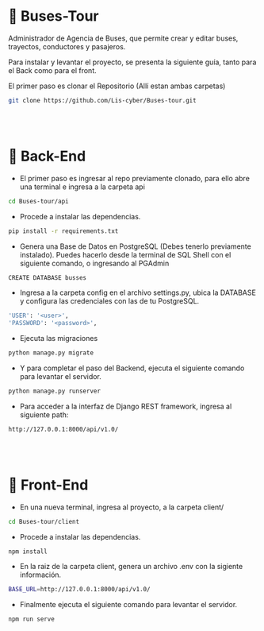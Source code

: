 # 🌄 Buses-Tour

Administrador de Agencia de Buses, que permite crear y editar buses, trayectos, conductores y pasajeros.

Para instalar y levantar el proyecto, se presenta la siguiente guía, tanto para el Back como para el front.

El primer paso es clonar el Repositorio (Allí estan ambas carpetas)
```bash
git clone https://github.com/Lis-cyber/Buses-tour.git
```

<br>
<br>

# 🌱 Back-End
- El primer paso es ingresar al repo previamente clonado, para ello abre una terminal e ingresa a la carpeta api

```bash
cd Buses-tour/api
```

- Procede a instalar las dependencias.

```bash
pip install -r requirements.txt
```
- Genera una Base de Datos en PostgreSQL (Debes tenerlo previamente instalado). Puedes hacerlo desde la terminal de SQL Shell con el siguiente comando, o ingresando al PGAdmin

```bash
CREATE DATABASE busses
```
- Ingresa a la carpeta config en el archivo settings.py, ubica la DATABASE y configura las credenciales con las de tu PostgreSQL.

```bash
'USER': '<user>',
'PASSWORD': '<password>',
```
- Ejecuta las migraciones
```bash
python manage.py migrate
```

- Y para completar el paso del Backend, ejecuta el siguiente comando para levantar el servidor.

```bash
python manage.py runserver
```

- Para acceder a la interfaz de Django REST framework, ingresa al siguiente path: 
```bash
http://127.0.0.1:8000/api/v1.0/
```

<br>
<br>

# 🌴 Front-End

- En una nueva terminal, ingresa al proyecto, a la carpeta client/
```bash
cd Buses-tour/client
```

- Procede a instalar las dependencias.

```bash
npm install
```
- En la raiz de la carpeta client, genera un archivo .env con la sigiente información.
```bash
BASE_URL=http://127.0.0.1:8000/api/v1.0/
```

- Finalmente ejecuta el siguiente comando para levantar el servidor.

```bash
npm run serve
```

<br>